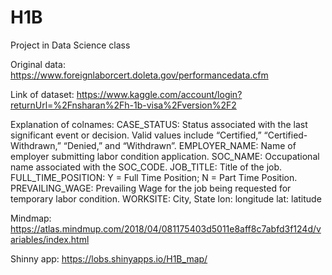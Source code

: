 # H1B
Project in Data Science class

Original data:
  https://www.foreignlaborcert.doleta.gov/performancedata.cfm

Link of dataset:
  https://www.kaggle.com/account/login?returnUrl=%2Fnsharan%2Fh-1b-visa%2Fversion%2F2

Explanation of colnames:
  CASE_STATUS:
    Status associated with the last significant event or decision. Valid values include “Certified,” “Certified-Withdrawn,”
    “Denied,” and “Withdrawn”.
  EMPLOYER_NAME:
    Name of employer submitting labor condition application.
  SOC_NAME:
    Occupational name associated with the SOC_CODE.
  JOB_TITLE:
    Title of the job.
  FULL_TIME_POSITION:
    Y = Full Time Position; N = Part Time Position.
  PREVAILING_WAGE:
    Prevailing Wage for the job being requested for temporary labor condition.
  WORKSITE:
    City, State
  lon:
    longitude
  lat:
    latitude

Mindmap:
  https://atlas.mindmup.com/2018/04/081175403d5011e8aff8c7abfd3f124d/variables/index.html

Shinny app:
  https://lobs.shinyapps.io/H1B_map/
